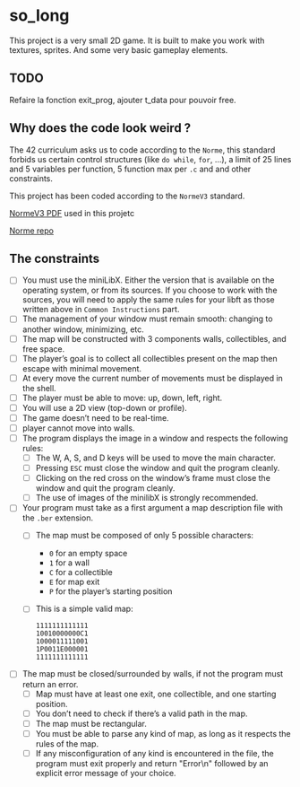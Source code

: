 # so_long

This project is a very small 2D game. It is built to make you work with textures, sprites. And some very basic gameplay elements.

## TODO 

Refaire la fonction exit_prog, ajouter t_data pour pouvoir free.

## Why does the code look weird ?

The 42 curriculum asks us to code according to the `Norme`, this standard forbids us certain control structures (like `do while`, `for`, ...), a limit of 25 lines and 5 variables per function, 5 function max per `.c` and and other constraints.

This project has been coded according to the `NormeV3` standard.

[NormeV3 PDF](https://github.com/42School/norminette) used in this projetc

[Norme repo](https://github.com/42School/norminette)

## The constraints

* [ ] You must use the miniLibX. Either the version that is available on the operating system, or from its sources. If you choose to work with the sources, you will need to apply the same rules for your libft as those written above in `Common Instructions` part.
* [ ] The management of your window must remain smooth: changing to another window, minimizing, etc.
* [ ] The map will be constructed with 3 components walls, collectibles, and free space.
* [ ] The player’s goal is to collect all collectibles present on the map then escape with minimal movement.
* [ ] At every move the current number of movements must be displayed in the shell.
* [ ] The player must be able to move: up, down, left, right.
* [ ] You will use a 2D view (top-down or profile).
* [ ] The game doesn’t need to be real-time.
* [ ] player cannot move into walls.
* [ ] The program displays the image in a window and respects the following rules:
  * [ ] The W, A, S, and D keys will be used to move the main character.
  * [ ] Pressing `ESC` must close the window and quit the program cleanly.
  * [ ] Clicking on the red cross on the window’s frame must close the window and quit the program cleanly.
  * [ ] The use of images of the minilibX is strongly recommended.
* [ ] Your program must take as a first argument a map description file with the `.ber` extension.
  * [ ] The map must be composed of only 5 possible characters:
    * `0` for an empty space
    * `1` for a wall
    * `C` for a collectible
    * `E` for map exit
    * `P` for the player’s starting position
  * [ ] This is a simple valid map:

    ```ber
    1111111111111
    10010000000C1
    1000011111001
    1P0011E000001
    1111111111111
    ```

* [ ] The map must be closed/surrounded by walls, if not the program must return an error.
  * [ ] Map must have at least one exit, one collectible, and one starting position.
  * [ ] You don’t need to check if there’s a valid path in the map.
  * [ ] The map must be rectangular.
  * [ ] You must be able to parse any kind of map, as long as it respects the rules of the map.
  * [ ] If any misconfiguration of any kind is encountered in the file, the program must exit properly and return "Error\n" followed by an explicit error message of your choice.
